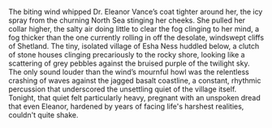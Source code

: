 The biting wind whipped Dr. Eleanor Vance’s coat tighter around her, the icy spray from the churning North Sea stinging her cheeks.  She pulled her collar higher, the salty air doing little to clear the fog clinging to her mind, a fog thicker than the one currently rolling in off the desolate, windswept cliffs of Shetland.  The tiny, isolated village of Esha Ness huddled below, a clutch of stone houses clinging precariously to the rocky shore, looking like a scattering of grey pebbles against the bruised purple of the twilight sky.  The only sound louder than the wind’s mournful howl was the relentless crashing of waves against the jagged basalt coastline, a constant, rhythmic percussion that underscored the unsettling quiet of the village itself.  Tonight, that quiet felt particularly heavy, pregnant with an unspoken dread that even Eleanor, hardened by years of facing life's harshest realities, couldn't quite shake.
